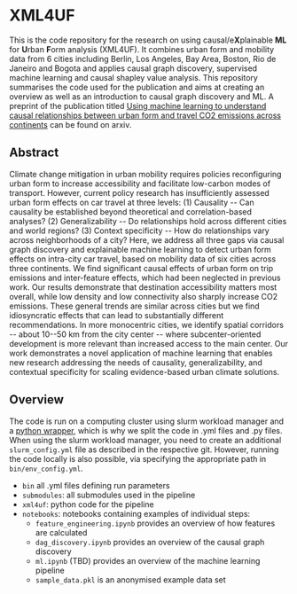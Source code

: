
# XML4UF
This is the code repository for the research on using causal/e**X**plainable **ML** for **U**rban **F**orm analysis (XML4UF). It combines urban form and mobility data from 6 cities including Berlin, Los Angeles, Bay Area, Boston, Rio de Janeiro and Bogota and applies causal graph discovery, supervised machine learning and causal shapley value analysis. This repository summarises the code used for the publication and aims at creating an overview as well as an introduction to causal graph discovery and ML. A preprint of the publication titled [Using machine learning to understand causal relationships between urban form and travel CO2 emissions across continents](https://arxiv.org/abs/2308.16599) can be found on arxiv.

## Abstract
Climate change mitigation in urban mobility requires policies reconfiguring urban form to increase accessibility and facilitate low-carbon modes of transport. However, current policy research has insufficiently assessed urban form effects on car travel at three levels: (1) Causality -- Can causality be established beyond theoretical and correlation-based analyses? (2) Generalizability -- Do relationships hold across different cities and world regions? (3) Context specificity -- How do relationships vary across neighborhoods of a city? Here, we address all three gaps via causal graph discovery and explainable machine learning to detect urban form effects on intra-city car travel, based on mobility data of six cities across three continents. We find significant causal effects of urban form on trip emissions and inter-feature effects, which had been neglected in previous work. Our results demonstrate that destination accessibility matters most overall, while low density and low connectivity also sharply increase CO2 emissions. These general trends are similar across cities but we find idiosyncratic effects that can lead to substantially different recommendations. In more monocentric cities, we identify spatial corridors -- about 10--50 km from the city center -- where subcenter-oriented development is more relevant than increased access to the main center. Our work demonstrates a novel application of machine learning that enables new research addressing the needs of causality, generalizability, and contextual specificity for scaling evidence-based urban climate solutions.

## Overview
The code is run on a computing cluster using slurm workload manager and a [python wrapper](https://github.com/ai4up/slurm-pipeline), which is why we split the code in .yml files and .py files. When using the slurm workload manager, you need to create an additional `slurm_config.yml` file as described in the respective git. However, running the code locally is also possible, via specifying the appropriate path in `bin/env_config.yml`. 

 - `bin` all .yml files defining run parameters
 - `submodules`: all submodules used in the pipeline
 - `xml4uf`: python code for the pipeline
 - `notebooks`: notebooks containing examples of individual steps:
     - `feature_engineering.ipynb` provides an overview of how features are calculated
	 - `dag_discovery.ipynb` provides an overview of the causal graph discovery
	 - `ml.ipynb` (TBD) provides an overview of the machine learning pipeline 
	 - `sample_data.pkl` is an anonymised example data set 






 
